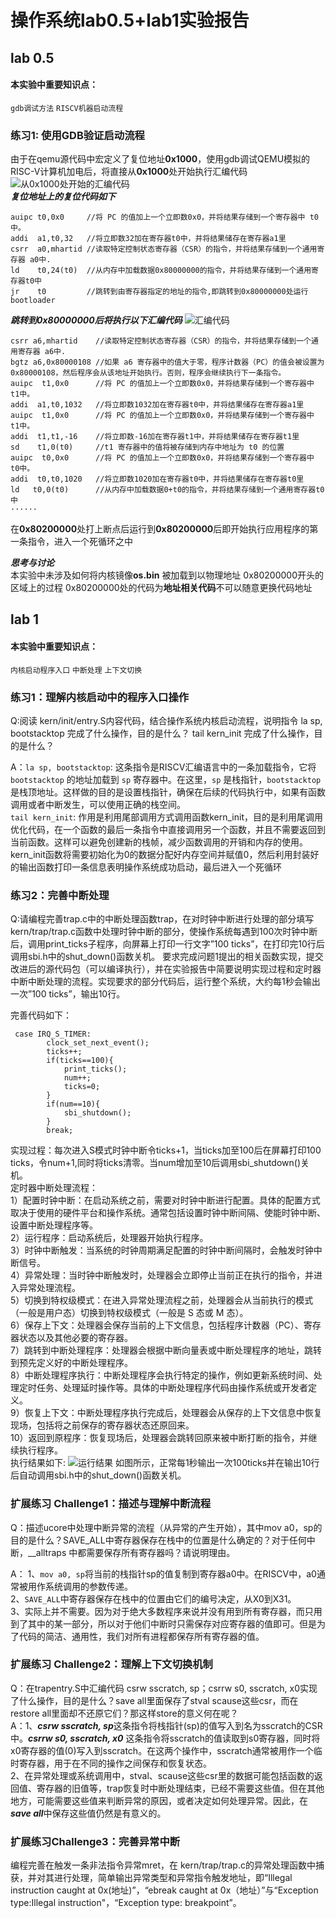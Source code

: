﻿#  操作系统lab0.5+lab1实验报告
##  lab 0.5
#### 本实验中重要知识点：
`gdb调试方法`  `RISCV机器启动流程`
###  练习1: 使用GDB验证启动流程

由于在qemu源代码中宏定义了复位地址**0x1000**，使用gdb调试QEMU模拟的RISC-V计算机加电后，将直接从**0x1000**处开始执行汇编代码
![从0x1000处开始的汇编代码](/graph/1.png)
<br>
***复位地址上的复位代码如下***
<br>
```
auipc t0,0x0     //将 PC 的值加上一个立即数0x0，并将结果存储到一个寄存器中 t0中。
addi  a1,t0,32   //将立即数32加在寄存器t0中，并将结果储存在寄存器a1里
csrr  a0,mhartid //读取特定控制状态寄存器（CSR）的指令，并将结果存储到一个通用寄存器 a0中.
ld    t0,24(t0)  //从内存中加载数据0x80000000的指令，并将结果存储到一个通用寄存器t0中
jr    t0         //跳转到由寄存器指定的地址的指令,即跳转到0x80000000处运行bootloader
```
***跳转到0x80000000后将执行以下汇编代码***
![汇编代码](/graph/2.png)
<br>
```
csrr a6,mhartid    //读取特定控制状态寄存器（CSR）的指令，并将结果存储到一个通用寄存器 a6中.
bgtz a6,0x80000108 //如果 a6 寄存器中的值大于零，程序计数器（PC）的值会被设置为 0x80000108，然后程序会从该地址开始执行。否则，程序会继续执行下一条指令。
auipc  t1,0x0      //将 PC 的值加上一个立即数0x0，并将结果存储到一个寄存器中 t1中。
addi  a1,t0,1032   //将立即数1032加在寄存器t0中，并将结果储存在寄存器a1里
auipc  t1,0x0      //将 PC 的值加上一个立即数0x0，并将结果存储到一个寄存器中 t1中。
addi  t1,t1,-16    //将立即数-16加在寄存器t1中，并将结果储存在寄存器t1里
sd    t1,0(t0)     //t1 寄存器中的值将被存储到内存中地址为 t0 的位置
auipc  t0,0x0      //将 PC 的值加上一个立即数0x0，并将结果存储到一个寄存器中 t0中。
addi  t0,t0,1020   //将立即数1020加在寄存器t0中，并将结果储存在寄存器t0里
ld   t0,0(t0)      //从内存中加载数据0+t0的指令，并将结果存储到一个通用寄存器t0中
······
```
在**0x80200000**处打上断点后运行到**0x80200000**后即开始执行应用程序的第一条指令，进入一个死循环之中

***思考与讨论***
<br>
本实验中未涉及如何将内核镜像**os.bin** 被加载到以物理地址 0x80200000开头的区域上的过程
0x80200000处的代码为**地址相关代码**不可以随意更换代码地址


##  lab 1
#### 本实验中重要知识点：
`内核启动程序入口`  `中断处理`  `上下文切换`
### 练习1：理解内核启动中的程序入口操作
Q:阅读 kern/init/entry.S内容代码，结合操作系统内核启动流程，说明指令 la sp, bootstacktop 完成了什么操作，目的是什么？ tail kern_init 完成了什么操作，目的是什么？

A：`la sp, bootstacktop`: 这条指令是RISCV汇编语言中的一条加载指令，它将 `bootstacktop` 的地址加载到 `sp` 寄存器中。在这里，`sp` 是栈指针，`bootstacktop` 是栈顶地址。这样做的目的是设置栈指针，确保在后续的代码执行中，如果有函数调用或者中断发生，可以使用正确的栈空间。
<br>
`tail kern_init`: 作用是利用尾部调用方式调用函数kern_init，目的是利用尾调用优化代码，在一个函数的最后一条指令中直接调用另一个函数，并且不需要返回到当前函数。这样可以避免创建新的栈帧，减少函数调用的开销和内存的使用。kern_init函数将需要初始化为0的数据分配好内存空间并赋值0，然后利用封装好的输出函数打印一条信息表明操作系统成功启动，最后进入一个死循环

###  练习2：完善中断处理
Q:请编程完善trap.c中的中断处理函数trap，在对时钟中断进行处理的部分填写kern/trap/trap.c函数中处理时钟中断的部分，使操作系统每遇到100次时钟中断后，调用print_ticks子程序，向屏幕上打印一行文字”100 ticks”，在打印完10行后调用sbi.h中的shut_down()函数关机。
要求完成问题1提出的相关函数实现，提交改进后的源代码包（可以编译执行），并在实验报告中简要说明实现过程和定时器中断中断处理的流程。实现要求的部分代码后，运行整个系统，大约每1秒会输出一次”100 ticks”，输出10行。

完善代码如下：
```
 case IRQ_S_TIMER:
        clock_set_next_event();
	    ticks++;
	    if(ticks==100){
		    print_ticks();
		    num++;
		    ticks=0;
		}
	    if(num==10){
		    sbi_shutdown();
		}
        break;
```
实现过程：每次进入S模式时钟中断令ticks+1，当ticks加至100后在屏幕打印100 ticks，令num+1,同时将ticks清零。当num增加至10后调用sbi_shutdown()关机。
<br>
定时器中断处理流程：<br>
1）配置时钟中断：在启动系统之前，需要对时钟中断进行配置。具体的配置方式取决于使用的硬件平台和操作系统。通常包括设置时钟中断间隔、使能时钟中断、设置中断处理程序等。<br>
2）运行程序：启动系统后，处理器开始执行程序。<br>
3）时钟中断触发：当系统的时钟周期满足配置的时钟中断间隔时，会触发时钟中断信号。<br>
4）异常处理：当时钟中断触发时，处理器会立即停止当前正在执行的指令，并进入异常处理流程。<br>
5）切换到特权级模式：在进入异常处理流程之前，处理器会从当前执行的模式（一般是用户态）切换到特权级模式（一般是 S 态或 M 态）。<br>
6）保存上下文：处理器会保存当前的上下文信息，包括程序计数器（PC）、寄存器状态以及其他必要的寄存器。<br>
7）跳转到中断处理程序：处理器会根据中断向量表或中断处理程序的地址，跳转到预先定义好的中断处理程序。<br>
8）中断处理程序执行：中断处理程序会执行特定的操作，例如更新系统时间、处理定时任务、处理延时操作等。具体的中断处理程序代码由操作系统或开发者定义。<br>
9）恢复上下文：中断处理程序执行完成后，处理器会从保存的上下文信息中恢复现场，包括将之前保存的寄存器状态还原回来。<br>
10）返回到原程序：恢复现场后，处理器会跳转回原来被中断打断的指令，并继续执行程序。<br>
执行结果如下:
![运行结果](/graph/3.png)
如图所示，正常每1秒输出一次100ticks并在输出10行后自动调用sbi.h中的shut_down()函数关机。
### 扩展练习 Challenge1：描述与理解中断流程
Q：描述ucore中处理中断异常的流程（从异常的产生开始），其中mov a0，sp的目的是什么？SAVE_ALL中寄存器保存在栈中的位置是什么确定的？对于任何中断，__alltraps 中都需要保存所有寄存器吗？请说明理由。

A：	1、`mov a0, sp`将当前的栈指针sp的值复制到寄存器a0中。在RISCV中，a0通常被用作系统调用的参数传递。
<br>
2、`SAVE_ALL`中寄存器保存在栈中的位置由它们的编号决定，从X0到X31。
<br>
3、实际上并不需要。因为对于绝大多数程序来说并没有用到所有寄存器，而只用到了其中的某一部分，所以对于他们中断时只需保存对应寄存器的值即可。但是为了代码的简洁、通用性，我们对所有进程都保存所有寄存器的值。
		
###  扩展练习 Challenge2：理解上下文切换机制
Q：在trapentry.S中汇编代码 csrw sscratch, sp；csrrw s0, sscratch, x0实现了什么操作，目的是什么？save all里面保存了stval scause这些csr，而在restore all里面却不还原它们？那这样store的意义何在呢？<br>
A：1、***csrw sscratch, sp***这条指令将栈指针(sp)的值写入到名为sscratch的CSR中。***csrrw s0, sscratch, x0*** 这条指令将sscratch的值读取到s0寄存器，同时将x0寄存器的值(0)写入到sscratch。在这两个操作中，sscratch通常被用作一个临时寄存器，用于在不同的操作之间保存和恢复状态。<br>
2、在异常处理或系统调用中，stval、scause这些csr里的数据可能包括函数的返回值、寄存器的旧值等，trap恢复时中断处理结束，已经不需要这些值。但在其他地方，可能需要这些值来判断异常的原因，或者决定如何处理异常。因此，在***save all***中保存这些值仍然是有意义的。

### 扩展练习Challenge3：完善异常中断
编程完善在触发一条非法指令异常mret，在 kern/trap/trap.c的异常处理函数中捕获，并对其进行处理，简单输出异常类型和异常指令触发地址，即“Illegal instruction caught at 0x(地址)”，“ebreak caught at 0x（地址）”与“Exception type:Illegal instruction"，“Exception type: breakpoint”。

